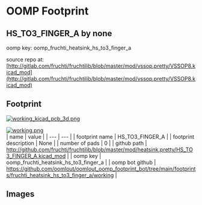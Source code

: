 # OOMP Footprint  
## HS_TO3_FINGER_A  by none  
  
oomp key: oomp_fruchti_heatsink_hs_to3_finger_a  
  
source repo at: [http://gitlab.com/fruchti/fruchtilib/blob/master/mod/vssop.pretty/VSSOP8.kicad_mod](http://gitlab.com/fruchti/fruchtilib/blob/master/mod/vssop.pretty/VSSOP8.kicad_mod)  
## Footprint  
  
[![working_kicad_pcb_3d.png](working_kicad_pcb_3d_600.png)](working_kicad_pcb_3d.png)  
  
[![working.png](working_600.png)](working.png)  
| name | value | 
| --- | --- | 
| footprint name | HS_TO3_FINGER_A | 
| footprint description | None | 
| number of pads | 0 | 
| github path | http://github.com/fruchti/fruchtilib/blob/master/mod/heatsink.pretty/HS_TO3_FINGER_A.kicad_mod | 
| oomp key | oomp_fruchti_heatsink_hs_to3_finger_a | 
| oomp bot github | https://github.com/oomlout/oomlout_oomp_footprint_bot/tree/main/footprints/fruchti_heatsink_hs_to3_finger_a/working | 
## Images  
